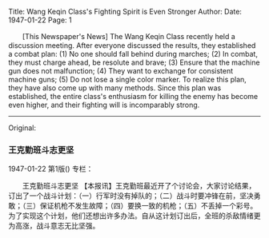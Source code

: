 Title: Wang Keqin Class's Fighting Spirit is Even Stronger
Author:
Date: 1947-01-22
Page: 1
 
　　[This Newspaper's News] The Wang Keqin Class recently held a discussion meeting. After everyone discussed the results, they established a combat plan: (1) No one should fall behind during marches; (2) In combat, they must charge ahead, be resolute and brave; (3) Ensure that the machine gun does not malfunction; (4) They want to exchange for consistent machine guns; (5) Do not lose a single color marker. To realize this plan, they have also come up with many methods. Since this plan was established, the entire class's enthusiasm for killing the enemy has become even higher, and their fighting will is incomparably strong.



<hr /> 

Original: 


### 王克勤班斗志更坚

1947-01-22
第1版()
专栏：

　　王克勤班斗志更坚
    【本报讯】王克勤班最近开了个讨论会，大家讨论结果，订出了一个战斗计划：（一）行军时没有掉队的；（二）战斗时要冲锋在前，坚决勇敢；（三）保证机枪不发生故障；（四）要换一致的机枪；（五）不丢掉一个彩号。为了实现这个计划，他们还想出许多办法。自从这计划订出后，全班的杀敌情绪更为高涨，战斗意志无比坚强。
